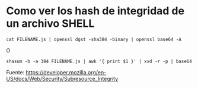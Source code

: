 # Como ver los hash de integridad de un archivo SHELL

```
cat FILENAME.js | openssl dgst -sha384 -binary | openssl base64 -A
```

O

```
shasum -b -a 384 FILENAME.js | awk '{ print $1 }' | xxd -r -p | base64
```

Fuente: https://developer.mozilla.org/en-US/docs/Web/Security/Subresource_Integrity
